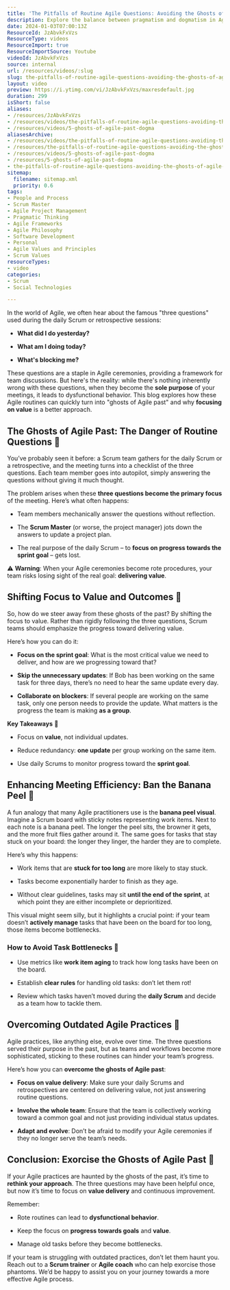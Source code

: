 ```yaml
---
title: 'The Pitfalls of Routine Agile Questions: Avoiding the Ghosts of Agile Past'
description: Explore the balance between pragmatism and dogmatism in Agile. Discover real stories that highlight the importance of flexibility for effective team management!
date: 2024-01-03T07:00:13Z
ResourceId: JzAbvkFxVzs
ResourceType: videos
ResourceImport: true
ResourceImportSource: Youtube
videoId: JzAbvkFxVzs
source: internal
url: /resources/videos/:slug
slug: the-pitfalls-of-routine-agile-questions-avoiding-the-ghosts-of-agile-past
layout: video
preview: https://i.ytimg.com/vi/JzAbvkFxVzs/maxresdefault.jpg
duration: 299
isShort: false
aliases:
- /resources/JzAbvkFxVzs
- /resources/videos/the-pitfalls-of-routine-agile-questions-avoiding-the-ghosts-of-agile-past
- /resources/videos/5-ghosts-of-agile-past-dogma
aliasesArchive:
- /resources/videos/the-pitfalls-of-routine-agile-questions-avoiding-the-ghosts-of-agile-past
- /resources/the-pitfalls-of-routine-agile-questions-avoiding-the-ghosts-of-agile-past
- /resources/videos/5-ghosts-of-agile-past-dogma
- /resources/5-ghosts-of-agile-past-dogma
- the-pitfalls-of-routine-agile-questions-avoiding-the-ghosts-of-agile-past
sitemap:
  filename: sitemap.xml
  priority: 0.6
tags:
- People and Process
- Scrum Master
- Agile Project Management
- Pragmatic Thinking
- Agile Frameworks
- Agile Philosophy
- Software Development
- Personal
- Agile Values and Principles
- Scrum Values
resourceTypes:
- video
categories:
- Scrum
- Social Technologies

---
```

In the world of Agile, we often hear about the famous "three questions" used during the daily Scrum or retrospective sessions:

- **What did I do yesterday?**

- **What am I doing today?**

- **What's blocking me?**

These questions are a staple in Agile ceremonies, providing a framework for team discussions. But here's the reality: while there's nothing inherently wrong with these questions, when they become the **sole purpose** of your meetings, it leads to dysfunctional behavior. This blog explores how these Agile routines can quickly turn into "ghosts of Agile past" and why **focusing on value** is a better approach.

## **The Ghosts of Agile Past: The Danger of Routine Questions** **👻**

You’ve probably seen it before: a Scrum team gathers for the daily Scrum or a retrospective, and the meeting turns into a checklist of the three questions. Each team member goes into autopilot, simply answering the questions without giving it much thought.

The problem arises when these **three questions become the primary focus** of the meeting. Here’s what often happens:

- Team members mechanically answer the questions without reflection.

- The **Scrum Master** (or worse, the project manager) jots down the answers to update a project plan.

- The real purpose of the daily Scrum – to **focus on progress towards the sprint goal** – gets lost.

⚠️ **Warning**: When your Agile ceremonies become rote procedures, your team risks losing sight of the real goal: **delivering value**.

## **Shifting Focus to Value and Outcomes** **🎯**

So, how do we steer away from these ghosts of the past? By shifting the focus to value. Rather than rigidly following the three questions, Scrum teams should emphasize the progress toward delivering value.

Here’s how you can do it:

- **Focus on the sprint goal**: What is the most critical value we need to deliver, and how are we progressing toward that?

- **Skip the unnecessary updates**: If Bob has been working on the same task for three days, there’s no need to hear the same update every day.

- **Collaborate on blockers**: If several people are working on the same task, only one person needs to provide the update. What matters is the progress the team is making **as a group**.

**Key Takeaways** **📝**

- Focus on **value**, not individual updates.

- Reduce redundancy: **one update** per group working on the same item.

- Use daily Scrums to monitor progress toward the **sprint goal**.

## **Enhancing Meeting Efficiency: Ban the Banana Peel** **🍌**

A fun analogy that many Agile practitioners use is the **banana peel visual**. Imagine a Scrum board with sticky notes representing work items. Next to each note is a banana peel. The longer the peel sits, the browner it gets, and the more fruit flies gather around it. The same goes for tasks that stay stuck on your board: the longer they linger, the harder they are to complete.

Here’s why this happens:

- Work items that are **stuck for too long** are more likely to stay stuck.

- Tasks become exponentially harder to finish as they age.

- Without clear guidelines, tasks may sit **until the end of the sprint**, at which point they are either incomplete or deprioritized.

This visual might seem silly, but it highlights a crucial point: if your team doesn’t **actively manage** tasks that have been on the board for too long, those items become bottlenecks.

### **How to Avoid Task Bottlenecks** **🚧**

- Use metrics like **work item aging** to track how long tasks have been on the board.

- Establish **clear rules** for handling old tasks: don’t let them rot!

- Review which tasks haven’t moved during the **daily Scrum** and decide as a team how to tackle them.

## **Overcoming Outdated Agile Practices** **🚀**

Agile practices, like anything else, evolve over time. The three questions served their purpose in the past, but as teams and workflows become more sophisticated, sticking to these routines can hinder your team’s progress.

Here’s how you can **overcome the ghosts of Agile past**:

- **Focus on value delivery**: Make sure your daily Scrums and retrospectives are centered on delivering value, not just answering routine questions.

- **Involve the whole team**: Ensure that the team is collectively working toward a common goal and not just providing individual status updates.

- **Adapt and evolve**: Don’t be afraid to modify your Agile ceremonies if they no longer serve the team’s needs.

## **Conclusion: Exorcise the Ghosts of Agile Past** **👻**

If your Agile practices are haunted by the ghosts of the past, it’s time to **rethink your approach**. The three questions may have been helpful once, but now it’s time to focus on **value delivery** and continuous improvement.

Remember:

- Rote routines can lead to **dysfunctional behavior**.

- Keep the focus on **progress towards goals** and **value**.

- Manage old tasks before they become bottlenecks.

If your team is struggling with outdated practices, don’t let them haunt you. Reach out to a **Scrum trainer** or **Agile coach** who can help exorcise those phantoms. We’d be happy to assist you on your journey towards a more effective Agile process.

